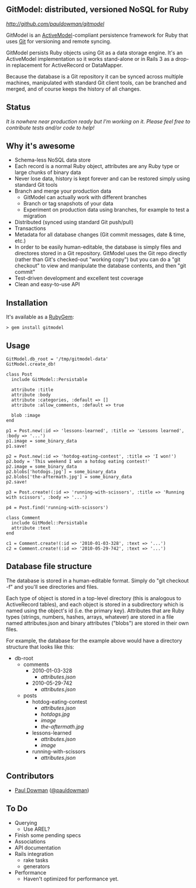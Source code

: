 GitModel: distributed, versioned NoSQL for Ruby
---------------------------------------------------

_http://github.com/pauldowman/gitmodel_

GitModel is an
[ActiveModel](http://yehudakatz.com/2010/01/10/activemodel-make-any-ruby-object-feel-like-activerecord/)-compliant
persistence framework for Ruby that uses [Git](http://git-scm.com/) for
versioning and remote syncing.

GitModel persists Ruby objects using Git as a data storage engine. It's an
ActiveModel implementation so it works stand-alone or in Rails 3 as a drop-in
replacement for ActiveRecord or DataMapper. 

Because the database is a Git repository it can be synced across multiple
machines, manipulated with standard Git client tools, can be branched and
merged, and of course keeps the history of all changes.


Status
------

_It is nowhere near production ready but I'm working on it. Please feel free to
contribute tests and/or code to help!_


Why it's awesome
----------------

* Schema-less NoSQL data store
* Each record is a normal Ruby object, attributes are any Ruby type or large
  chunks of binary data
* Never lose data, history is kept forever and can be restored simply using
  standard Git tools
* Branch and merge your production data 
  * GitModel can actually work with different branches
  * Branch or tag snapshots of your data
  * Experiment on production data using branches, for example to test a
    migration
* Distributed (synced using standard Git push/pull)
* Transactions
* Metadata for all database changes (Git commit messages, date & time, etc.)
* In order to be easily human-editable, the database is simply files and
  directores stored in a Git repository.  GitModel uses the Git repo directly
  (rather than Git's checked-out "working copy") but you can do a "git
  checkout" to view and manipulate the database contents, and then "git commit"
* Test-driven development and excellent test coverage
* Clean and easy-to-use API


Installation
------------

It's available as a [RubyGem](https://rubygems.org/gems/gitmodel):

    > gem install gitmodel


Usage
-----

    GitModel.db_root = '/tmp/gitmodel-data'
    GitModel.create_db!

    class Post
      include GitModel::Persistable

      attribute :title
      attribute :body
      attribute :categories, :default => []
      attribute :allow_comments, :default => true

      blob :image
    end

    p1 = Post.new(:id => 'lessons-learned', :title => 'Lessons learned', :body => '...')
    p1.image = some_binary_data
    p1.save!

    p2 = Post.new(:id => 'hotdog-eating-contest', :title => 'I won!')
    p2.body = 'This weekend I won a hotdog eating contest!'
    p2.image = some_binary_data
    p2.blobs['hotdogs.jpg'] = some_binary_data
    p2.blobs['the-aftermath.jpg'] = some_binary_data
    p2.save!

    p3 = Post.create!(:id => 'running-with-scissors', :title => 'Running with scissors', :body => '...')

    p4 = Post.find('running-with-scissors')

    class Comment
      include GitModel::Persistable
      attribute :text
    end

    c1 = Comment.create!(:id => '2010-01-03-328', :text => '...')
    c2 = Comment.create!(:id => '2010-05-29-742', :text => '...')


Database file structure
-----------------------

The database is stored in a human-editable format. Simply do "git checkout -f"
and you'll see directories and files.

Each type of object is stored in a top-level directory (this is analogous to
ActiveRecord tables), and each object is stored in a subdirectory which is
named using the object's id (i.e. the primary key). Attributes that are Ruby
types (strings, numbers, hashes, arrays, whatever) are stored in a file named
attributes.json and binary attributes ("blobs") are stored in their own
files.

For example, the database for the example above would have a directory
structure that looks like this:

* db-root 
  * comments 
    * 2010-01-03-328
      * _attributes.json_
    * 2010-05-29-742
      * _attributes.json_
  * posts 
    * hotdog-eating-contest
      * _attributes.json_
      * _hotdogs.jpg_
      * _image_
      * _the-aftermath.jpg_
    * lessons-learned
      * _attributes.json_
      * _image_
    * running-with-scissors
      * _attributes.json_

Contributors
------------

* [Paul Dowman](http://pauldowman.com/about) ([@pauldowman](http://twitter.com/pauldowman))


To Do
-----

* Querying
  * Use AREL?
* Finish some pending specs
* Associations
* API documentation
* Rails integration
  * rake tasks
  * generators
* Performance
  * Haven't optimized for performance yet. 


